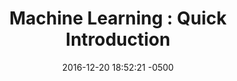 ---
layout: post
title:  "Machine Learning : Quick Introduction"
date:   2016-12-20 18:52:21 -0500
categories: blogs
redirect_to: https://medium.com/p/54dcd1e649ef/
---